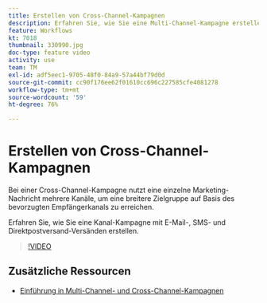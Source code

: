 ```yaml
---
title: Erstellen von Cross-Channel-Kampagnen
description: Erfahren Sie, wie Sie eine Multi-Channel-Kampagne erstellen.
feature: Workflows
kt: 7018
thumbnail: 330990.jpg
doc-type: feature video
activity: use
team: TM
exl-id: adf5eec1-9705-48f0-84a9-57a44bf79d0d
source-git-commit: cc90f176ee62f01610cc696c227585cfe4081278
workflow-type: tm+mt
source-wordcount: '59'
ht-degree: 76%

---
```


# Erstellen von Cross-Channel-Kampagnen

Bei einer Cross-Channel-Kampagne nutzt eine einzelne Marketing-Nachricht mehrere Kanäle, um eine breitere Zielgruppe auf Basis des bevorzugten Empfängerkanals zu erreichen.

Erfahren Sie, wie Sie eine Kanal-Kampagne mit E-Mail-, SMS- und Direktpostversand-Versänden erstellen.

>[!VIDEO](https://video.tv.adobe.com/v/330990?quality=12)

## Zusätzliche Ressourcen

* [Einführung in Multi-Channel- und Cross-Channel-Kampagnen](/help/orchestrating-campaigns/introduction-to-cross-and-multi-channel-campaigns.md)
